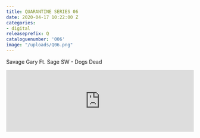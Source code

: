 ```yaml
---
title: QUARANTINE SERIES 06
date: 2020-04-17 10:22:00 Z
categories:
- digital
releaseprefix: Q
cataloguenumber: '006'
image: "/uploads/Q06.png"
---
```


Savage Gary Ft. Sage SW - Dogs Dead

<iframe width="100%" height="166" scrolling="no" frameborder="no" allow="autoplay" src="https://w.soundcloud.com/player/?url=https%3A//api.soundcloud.com/tracks/788199757&color=%23ffcc00&auto_play=false&hide_related=false&show_comments=true&show_user=true&show_reposts=false&show_teaser=true"></iframe>